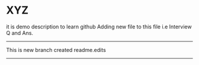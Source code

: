 # XYZ
it  is demo description to learn github
Adding new file to this file i.e Interview Q and Ans.
_____________________________________________________







This is new branch created readme.edits



______________________________________________
